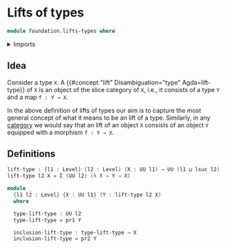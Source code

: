 # Lifts of types

```agda
module foundation.lifts-types where
```

<details><summary>Imports</summary>

```agda
open import foundation.dependent-pair-types
open import foundation.universe-levels
```

</details>

## Idea

Consider a type `X`. A {{#concept "lift" Disambiguation="type" Agda=lift-type}}
of `X` is an object of the slice category of `X`, i.e., it consists of a type
`Y` and a map `f : Y → X`.

In the above definition of lifts of types our aim is to capture the most general
concept of what it means to be an lift of a type. Similarly, in any
[category](category-theory.categories.md) we would say that an lift of an object
`X` consists of an object `Y` equipped with a morphism `f : Y → X`.

## Definitions

```agda
lift-type : {l1 : Level} (l2 : Level) (X : UU l1) → UU (l1 ⊔ lsuc l2)
lift-type l2 X = Σ (UU l2) (λ Y → Y → X)

module _
  {l1 l2 : Level} {X : UU l1} (Y : lift-type l2 X)
  where

  type-lift-type : UU l2
  type-lift-type = pr1 Y

  inclusion-lift-type : type-lift-type → X
  inclusion-lift-type = pr2 Y
```
